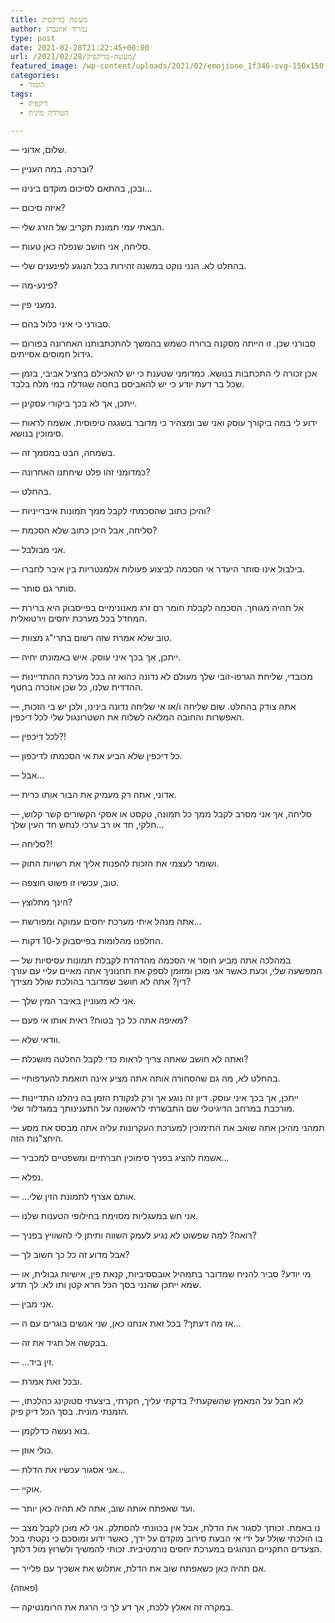 ```yaml
---
title: מעשה בדיקפיק
author: נמרוד איזנברג
type: post
date: 2021-02-28T21:22:45+00:00
url: /2021/02/28/מעשה-בדיקפיק/
featured_image: /wp-content/uploads/2021/02/emojione_1f346-svg-150x150.png
categories:
  - הומור
tags:
  - דיקפיק
  - הטרדה מינית

---
```

&#8212; שלום, אדוני.

&#8212; וברכה. במה העניין?

&#8212; ובכן, בהתאם לסיכום מוקדם בינינו&#8230;

&#8212; איזה סיכום?

&#8212; הבאתי עמי תמונת תקריב של הזרג שלי.

&#8212; סליחה, אני חושב שנפלה כאן טעות.

&#8212; בהחלט לא. הנני נוקט במשנה זהירות בכל הנוגע לפינענים שלי.

&#8212; פינע-מה?

&#8212; נמעני פין.

&#8212; סבורני כי איני כלול בהם.

&#8212; סבורני שכן. זו הייתה מסקנה ברורה כשמש בהמשך להתכתבותנו האחרונה בפורום גידול חמוסים אסייתים.

&#8212; אכן זכורה לי התכתבות בנושא. כמדומני שטענת כי יש להאכילם בחציל אביבי, בזמן שכל בר דעת יודע כי יש להאביסם בחסה שגודלה במי מלח בלבד.

&#8212; ייתכן, אך לא בכך ביקורי עסקינן.

&#8212; ידוע לי במה ביקורך עוסק ואני שב ומצהיר כי מדובר בשגגה טיפוסית. אשמח לראות סימוכין בנושא.

&#8212; בשמחה, הבט במסמך זה.

&#8212; כמדומני זהו פלט שיחתנו האחרונה?

&#8212; בהחלט.

&#8212; והיכן כתוב שהסכמתי לקבל ממך תמונות איברייניות?

&#8212; סליחה, אבל היכן כתוב שלא הסכמת?

&#8212; אני מבולבל.

&#8212; בילבול אינו סותר היעדר אי הסכמה לביצוע פעולות אלמנטריות בין איבר לחברו.

&#8212; סותר גם סותר.

&#8212; אל תהיה מגוחך. הסכמה לקבלת חומר רם זרג מאנונימיים בפייסבוק היא ברירת המחדל בכל מערכת יחסים וירטואלית.

&#8212; טוב שלא אמרת שזה רשום בתרי"ג מצוות.

&#8212; ייתכן, אך בכך איני עוסק. איש באמונתו יחיה.

&#8212; מכובדי, שליחת הגרפו-זובי שלך מעולם לא נדונה כהוא זה בכל מערכת ההתדיינות ההדדית שלנו, כל שכן אוזכרה בחטף.

&#8212; אתה צודק בהחלט. שום שליחה ו/או אי שליחה נדונה בינינו, ולכן יש בי הזכות, האפשרות והחובה המלאה לשלוח את השטרונגול שלי לכל דיכפין.

&#8212; לכל דיכפין?!

&#8212; כל דיכפין שלא הביע את אי הסכמתו לדיכפון.

&#8212; אבל&#8230;

&#8212; אדוני, אתה רק מעמיק את הבור אותו כרית.

&#8212; סליחה, אך אני מסרב לקבל ממך כל תמונה, טקסט או אסקי הקשורים קשר קלוש, חלקי, חד או רב ערכי לנחש חד העין שלך&#8230;

&#8212; סליחה?!

&#8212; ושומר לעצמי את הזכות להפנות אליך את רשויות החוק.

&#8212; טוב, עכשיו זו פשוט חוצפה.

&#8212; הינך מתלוצץ?

&#8212; אתה מנהל איתי מערכת יחסים עמוקה ומפורשת&#8230;

&#8212; החלפנו מהלומות בפייסבוק ל-10 דקות.

&#8212; במהלכה אתה מביע חוסר אי הסכמה מהדהדת לקבלת תמונות עסיסיות של המפשעה שלי, וכעת כאשר אני מוכן ומזומן לספק את תחנוניך אתה מאיים עליי עם עורך דין? אתה לא חושב שמדובר בהולכת שולל מצידך?

&#8212; אני לא מעוניין באיבר המין שלך.

&#8212; מאיפה אתה כל כך בטוח? ראית אותו אי פעם?

&#8212; וודאי שלא.

&#8212; ואתה לא חושב שאתה צריך לראות כדי לקבל החלטה מושכלת?

&#8212; בהחלט לא, מה גם שהסחורה אותה אתה מציע אינה תואמת להעדפותיי.

&#8212; ייתכן, אך בכך איני עוסק. דיון זה נוגע אך ורק לנקודת הזמן בה ניהלנו התדיינות מורכבת במרחב הדיגיטלי שם התבשרתי לראשונה על התענינותך במגדלור שלי.

&#8212; תמהני מהיכן אתה שואב את התימוכין למערכת העקרונות עליה אתה מבסס את מסע היחצ"נות הזה.

&#8212; אשמח להציג בפניך סימוכין חברתיים ומשפטיים למכביר&#8230;

&#8212; נפלא.

&#8212; &#8230;אותם אצרף לתמונת הזין שלי.

&#8212; אני חש במעגליות מסוימת בחילופי הטענות שלנו.

&#8212; רואה? למה שפשוט לא נגיע לעמק השווה ותיתן לי להשוויץ בפניך?

&#8212; אבל מדוע זה כל כך חשוב לך?

&#8212; מי יודע? סביר להניח שמדובר בתמהיל אובססיביות, קנאת פין, אישיות גבולית, או שמא ייתכן שהנני בסך הכל חרא קטן ותו לא. לך תדע.

&#8212; אני מבין.

&#8212; אז מה דעתך? בכל זאת אנחנו כאן, שני אנשים בוגרים עם ה&#8230;

&#8212; בבקשה אל תגיד את זה.

&#8212; &#8230;זין ביד.

&#8212; ובכל זאת אמרת.

&#8212; לא חבל על המאמץ שהשקעתי? בדקתי עליך, חקרתי, ביצעתי סטוקינג כהלכתו, הזמנתי מונית. בסך הכל דיק פיק.

&#8212; בוא נעשה כדלקמן.

&#8212; כולי אוזן.

&#8212; אני אסגור עכשיו את הדלת&#8230;

&#8212; אוקיי.

&#8212; ועד שאפתח אותה שוב, אתה לא תהיה כאן יותר.

&#8212; נו באמת. זכותך לסגור את הדלת, אבל אין בכוונתי להסתלק. אני לא מוכן לקבל מצב בו הולכתי שולל על ידי אי הבעת סירוב מוקדם על ידך, כאשר ידוע ומוסכם כי נקטתי בכל הצעדים התקניים הנהוגים במערכת יחסים נורמטיבית. זכותי להמשיך ולשרוץ מול דלתך.

&#8212; אם תהיה כאן כשאפתח שוב את הדלת, אתלוש את אשכיך עם פלייר.

(פאוזה)

&#8212; במקרה זה אאלץ ללכת, אך דע לך כי הרגת את הרומנטיקה.